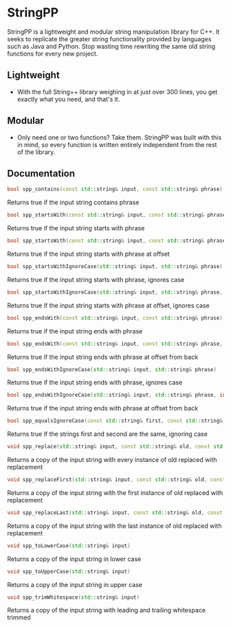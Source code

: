# StringPP

StringPP is a lightweight and modular string manipulation library for C++. It seeks to replicate the greater string functionality provided by languages such as Java and Python. Stop wasting time rewriting the same old string functions for every new project.

## Lightweight

- With the full String++ library weighing in at just over 300 lines, you get exactly what you need, and that's it.

## Modular

- Only need one or two functions? Take them. StringPP was built with this in mind, so every function is written entirely independent from the rest of the library.

## Documentation

```C++
bool spp_contains(const std::string& input, const std::string& phrase)
```
Returns true if the input string contains phrase


```C++
bool spp_startsWith(const std::string& input, const std::string& phrase)
```
Returns true if the input string starts with phrase


```C++
bool spp_startsWith(const std::string& input, const std::string& phrase, int offset)
```
Returns true if the input string starts with phrase at offset


```C++
bool spp_startsWithIgnoreCase(std::string& input, std::string& phrase)
```
Returns true if the input string starts with phrase, ignores case

```C++
bool spp_startsWithIgnoreCase(std::string& input, std::string& phrase, int offset)
```
Returns true if the input string starts with phrase at offset, ignores case

```C++
bool spp_endsWith(const std::string& input, const std::string& phrase)
```
Returns true if the input string ends with phrase

```C++
bool spp_endsWith(const std::string& input, const std::string& phrase, int offset)
```
Returns true if the input string ends with phrase at offset from back

```C++
bool spp_endsWithIgnoreCase(std::string& input, std::string& phrase)
```
Returns true if the input string ends with phrase, ignores case

```C++
bool spp_endsWithIgnoreCase(std::string& input, std::string& phrase, int offset)
```
Returns true if the input string ends with phrase at offset from back

```C++
bool spp_equalsIgnoreCase(const std::string& first, const std::string& second)
```
Returns true if the strings first and second are the same, ignoring case

```C++
void spp_replace(std::string& input, const std::string& old, const std::string& replacement)
```
Returns a copy of the input string with every instance of old replaced with replacement

```C++
void spp_replaceFirst(std::string& input, const std::string& old, const std::string& replacement)
```
Returns a copy of the input string with the first instance of old replaced with replacement

```C++
void spp_replaceLast(std::string& input, const std::string& old, const std::string& replacement)
```
Returns a copy of the input string with the last instance of old replaced with replacement

```C++
void spp_toLowerCase(std::string& input)
```
Returns a copy of the input string in lower case

```C++
void spp_toUpperCase(std::string& input)
```
Returns a copy of the input string in upper case

```C++
void spp_trimWhitespace(std::string& input)
```
Returns a copy of the input string with leading and trailing whitespace trimmed